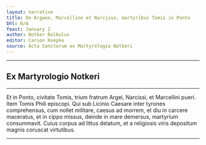 ```yaml
---
layout: narrative
title: De Argaeo, Marcellino et Narcisso, martyribus Tomis in Ponto
bhl: N/A
feast: January 2
author: Notker Balbulus
editor: Carson Koepke
source: Acta Sanctorum ex Martyrologio Notkeri
---
```


---

## Ex Martyrologio Notkeri

---

Et in Ponto, civitate Tomis, trium fratrum Argei, Narcissi, et Marcellini pueri. Item Tomis Phili episcopi. Qui sub Licinio Caesare inter tyrones comprehensus, cum nollet militare, caesus ad morrem, et diu in carcere maceratus, et in cippo missus, deinde in mare demersus, martyrium consummavit. Cuius corpus ad littus delatum, et a religiosis viris depositum magnis coruscat virtutibus. 

---
